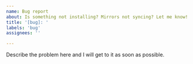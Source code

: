 ```yaml
---
name: Bug report
about: Is something not installing? Mirrors not syncing? Let me know!
title: '[bug]: '
labels: 'bug'
assignees: ''

---
```


Describe the problem here and I will get to it as soon as possible.
